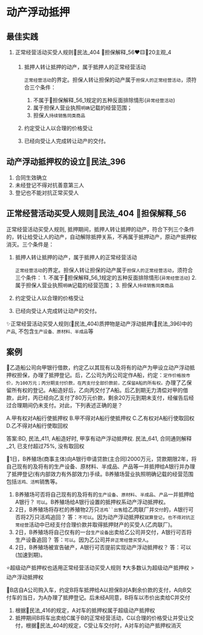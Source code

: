 # 动产浮动抵押
## 最佳实践


1. 正常经营活动买受人规则🚪民法_404 🚪担保解释_56❤️🟨🚪20主观_4
    1. 抵押人转让抵押的动产，属于抵押人的正常经营活动

        `正常经营活动`的界定。担保人转让担保的动产属于`担保人的正常经营活动`，须符合三个条件：
        1. 不属于🚪担保解释_56_1规定的五种反面排除情形(`异常经营活动`)
        2. 属于担保人营业执照`明确`记载的经营范围；
        3. 担保人`持续销售同类商品`
    
    2. 约定受让人以合理的价格受让
    3. 已经向受让人完成转让动产的交付。

## 动产浮动抵押权的设立🚪民法_396
1. 合同生效确立
2. 未经登记不得对抗善意第三人
3. 登记也不能对抗正常买受人

## 正常经营活动买受人规则🚪民法_404 🚪担保解释_56

正常经营活动买受人规则, 抵押期间，抵押人转让抵押的动产，符合下列三个条件的，转让给受让人的动产，自动解除抵押关系，不再属于抵押动产，原动产抵押权消灭。三个条件是：
1. 抵押人转让抵押的动产，属于抵押人的正常经营活动

    `正常经营活动`的界定。担保人转让担保的动产属于`担保人的正常经营活动`，须符合三个条件：
        1. 不属于🚪担保解释_56_1规定的五种反面排除情形(`异常经营活动`)
        2. 属于担保人营业执照`明确`记载的经营范围；
        3. 担保人`持续销售同类商品`

2. 约定受让人以合理的价格受让
3. 已经向受让人完成转让动产的交付。

✨正常经营活动买受人规则(🚪民法_404)质押物是动产浮动抵押(🚪民法_396)中的`产品`, 不包含`生产设备、原材料、半成品`等


## 案例
🍐乙造船公司向甲银行借款，约定乙以其现有以及将有的动产为甲设立动产浮动抵押权担保，办理了抵押登记。后，乙公司为丙公司定作A船，约定：`定作价格按市价，为100万元；丙分期支付价款，在丙支付全部价款前，乙保留A船的所有权。`办理了乙保留所有权的登记。A船造好后，乙向丙交付了A船。后乙到期无力清偿对甲的借款，此时，丙已经向乙支付了80万元价款，剩余20万元到期未支付，经催告后经过合理期间仍未支付。对此，下列表述正确的是？

A.甲有权对A船行使抵押权
B.甲不得对A船行使抵押权
C.乙有权对A船行使取回权
D.乙不得对A船行使取回权

答案:BD, 民法_411, A船造好时, 甲享有动产浮动抵押权. 民法_641, 合同通则解释_21, 已支付超过75%, 没有取回权


🍐1日，B养殖场(商事主体)向A银行申请贷款(主合同)2000万元，贷款期限2年，将自己现有的及将有的生产设备、原材料、半成品、产品等一并抵押给A银行并办理了抵押登记(有内部效力有外部效力)手续。B养殖场营业执照明确记载的经营范围包括`活鸡、活鸭`销售等。
1. B养殖场可否将自己现有的及将有的`生产设备`、`原材料`、`半成品`、`产品`一并抵押给A银行？
`可以`。B养殖场给A银行设置的抵押权系动产浮动抵押权。
1. 2日，B养殖场将存栏的养殖物2万只`活鸡``出售`给乙肉联厂并`交付`的，A银行可否将2万只活鸡追回？
答：`不可以`。因为动产浮动抵押权`就算登记`，`也不得对抗正常经营`活动中已经支付合理价款并取得抵押财产的买受人(乙肉联厂)。
1. 2日，B养殖场将自己仅有的一台`生产设备`出卖给乙公司并交付，A银行可否将生产设备追回？
答：`可以`。因为乙公司并`非正常经营买受人`。
1. 2日，B养殖场被宣告破产，A银行可否提前实现动产浮动抵押权？
答：可以(加速到期)。



⭐超级动产抵押权也适用正常经营活动买受人规则
❓大多数认为超级动产抵押权 > 动产浮动抵押权

🍐B店自A公司购入车，约定B将车抵押给A以担保B对A剩余价款的支付，A向B交付车的当日，为A办理了抵押登记。后未经A同意，B将车以市价出卖给C并交付
1. 根据🚪民法_416的规定，A对车的抵押权属于超级动产抵押权
2. 抵押期间B将车出卖给C属于B的正常经营活动，C以合理的价格受让并受让交付，根据🚪民法_404的规定，C受让车交付时，A对车的动产抵押权消灭

